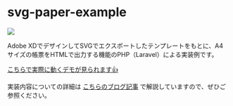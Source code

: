 # svg-paper-example

![](https://user-images.githubusercontent.com/4360663/120876914-9bb2b280-c5ee-11eb-9427-1bd98fa6ba21.png)

Adobe XDでデザインしてSVGでエクスポートしたテンプレートをもとに、A4サイズの帳票をHTMLで出力する機能のPHP（Laravel）による実装例です。

[こちらで実際に動くデモが見られます👍](https://svg-paper-example.herokuapp.com/)

実装内容についての詳細は [こちらのブログ記事](https://blog.ttskch.com/web-app-pdf-printing-best-practice) で解説していますので、ぜひご参照ください。

